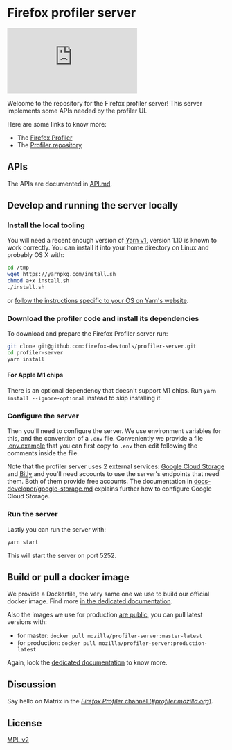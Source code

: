 # Firefox profiler server

[![Matrix][matrix-badge]][matrix]

Welcome to the repository for the Firefox profiler server! This server
implements some APIs needed by the profiler UI.

Here are some links to know more:

- The [Firefox Profiler]
- The [Profiler repository]

## APIs

The APIs are documented in [API.md](./API.md).

## Develop and running the server locally

### Install the local tooling

You will need a recent enough version of [Yarn v1](http://classic.yarnpkg.com/),
version 1.10 is known to work correctly.
You can install it into your home directory on Linux and probably OS X with:

```bash
cd /tmp
wget https://yarnpkg.com/install.sh
chmod a+x install.sh
./install.sh
```

or [follow the instructions specific to your OS on Yarn's website](https://classic.yarnpkg.com/en/docs/install).

### Download the profiler code and install its dependencies

To download and prepare the Firefox Profiler server run:

```bash
git clone git@github.com:firefox-devtools/profiler-server.git
cd profiler-server
yarn install
```

#### For Apple M1 chips

There is an optional dependency that doesn't support M1 chips. Run `yarn install --ignore-optional` instead to skip installing it.

### Configure the server

Then you'll need to configure the server. We use environment variables for this,
and the convention of a `.env` file. Conveniently we provide a file
[.env.example](.env.example) that you can first copy to `.env` then edit
following the comments inside the file.

Note that the profiler server uses 2 external services:
[Google Cloud Storage](https://cloud.google.com/storage/) and
[Bitly](https://bitly.com/) and you'll need accounts to use the server's
endpoints that need them. Both of them provide free accounts. The documentation
in [docs-developer/google-storage.md](docs-developer/google-storage.md) explains
further how to configure Google Cloud Storage.

### Run the server

Lastly you can run the server with:

```bash
yarn start
```

This will start the server on port 5252.

## Build or pull a docker image

We provide a Dockerfile, the very same one we use to build our official docker
image. Find more [in the dedicated documentation](docs-developer/docker.md).

Also the images we use for production [are public](https://hub.docker.com/r/mozilla/profiler-server/tags),
you can pull latest versions with:

- for master: `docker pull mozilla/profiler-server:master-latest`
- for production: `docker pull mozilla/profiler-server:production-latest`

Again, look the [dedicated documentation](docs-developer/docker.md) to know more.

## Discussion

Say hello on Matrix in the [_Firefox Profiler_ channel (_#profiler:mozilla.org_)][matrix].

## License

[MPL v2](./LICENSE)

[matrix]: https://chat.mozilla.org/#/room/#profiler:mozilla.org

<!-- chat.mozilla.org's "real" server is mozilla.modular.im. -->

[matrix-badge]: https://img.shields.io/matrix/profiler:mozilla.org?server_fqdn=mozilla.modular.im&label=matrix
[Firefox Profiler]: https://profiler.firefox.com/
[Profiler repository]: https://github.com/firefox-devtools/profiler/
